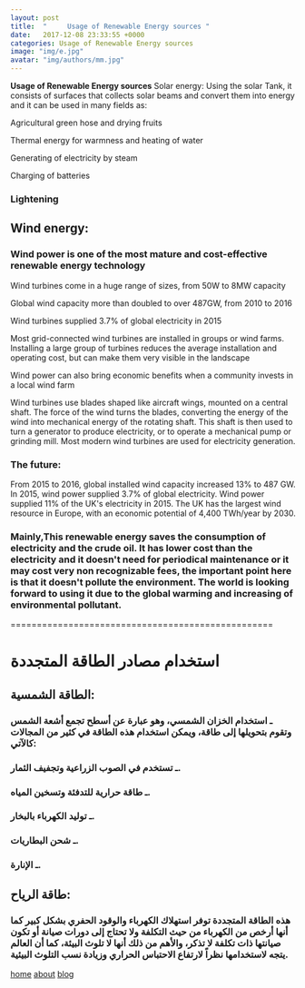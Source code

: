 ```yaml
---
layout: post
title:  "     Usage of Renewable Energy sources "
date:   2017-12-08 23:33:55 +0000
categories: Usage of Renewable Energy sources
image: "img/e.jpg"
avatar: "img/authors/mm.jpg"
---
```


**Usage of Renewable Energy sources**
Solar energy:
Using the solar Tank, it consists of surfaces that collects solar beams and convert them into energy and it can be used in many fields as:

Agricultural green hose and drying fruits

Thermal energy for warmness and heating of water

Generating of electricity by steam

Charging of batteries

### Lightening

## Wind energy:

### Wind power is one of the most mature and cost-effective renewable energy technology

Wind turbines come in a huge range of sizes, from 50W to 8MW capacity

Global wind capacity more than doubled to over 487GW, from 2010 to 2016

Wind turbines supplied 3.7% of global electricity in 2015

Most grid-connected wind turbines are installed in groups or wind farms. Installing a large group of turbines reduces the average installation and operating cost, but can make them very visible in the landscape

Wind power can also bring economic benefits when a community invests in a local wind farm

Wind turbines use blades shaped like aircraft wings, mounted on a central shaft. The force of the wind turns the blades, converting the energy of the wind into mechanical energy of the rotating shaft. This shaft is then used to turn a generator to produce electricity, or to operate a mechanical pump or grinding mill. Most modern wind turbines are used for electricity generation.


### The future:

From 2015 to 2016, global installed wind capacity increased 13% to 487 GW. In 2015, wind power supplied 3.7% of global electricity. Wind power supplied 11% of the UK&#39;s electricity in 2015. The UK has the largest wind resource in Europe, with an economic potential of 4,400 TWh/year by 2030.



### Mainly,This renewable energy saves the consumption of electricity and the crude oil. It has lower cost than the electricity and it doesn&#39;t need for periodical maintenance or it may cost very non recognizable fees, the important point here is that it doesn&#39;t pollute the environment. The world is looking forward to using it due to the global warming and increasing of environmental pollutant.


==================================================

# استخدام مصادر الطاقة المتجددة

## الطاقة الشمسية:

### ـ استخدام الخزان الشمسي، وهو عبارة عن أسطح تجمع أشعة الشمس وتقوم بتحويلها إلى طاقة، ويمكن استخدام هذه الطاقة في كثير من المجالات كالآتي:

### ـ تستخدم في الصوب الزراعية وتجفيف الثمار.

### ـ طاقة حرارية للتدفئة وتسخين المياه.

### ـ توليد الكهرباء بالبخار.


### ـ شحن البطاريات.


### ـ الإنارة.


## طاقة الرياح:


### هذه الطاقة المتجددة توفر استهلاك الكهرباء والوقود الحفري بشكل كبير كما أنها أرخص من الكهرباء من حيث التكلفة ولا تحتاج إلى دورات صيانة أو تكون صيانتها ذات تكلفة لا تذكر، والأهم من ذلك أنها لا تلوث البيئة، كما أن العالم يتجه لاستخدامها نظراً لارتفاع الاحتباس الحراري وزيادة نسب التلوث البيئية.







<nav>
            <a href="{{ site.baseurl }}/">home</a>
            <a href="{{ site.baseurl }}/about">about</a>
             <a href="{{ site.baseurl }}/blog">blog</a>
</nav>
